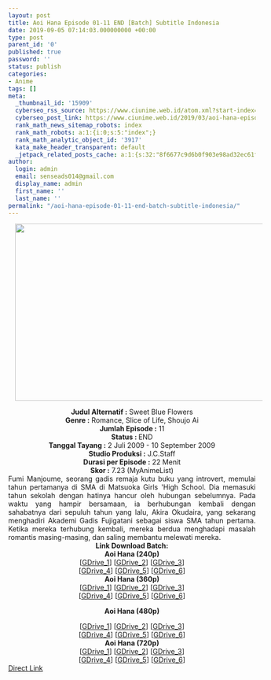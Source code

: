 ```yaml
---
layout: post
title: Aoi Hana Episode 01-11 END [Batch] Subtitle Indonesia
date: 2019-09-05 07:14:03.000000000 +00:00
type: post
parent_id: '0'
published: true
password: ''
status: publish
categories:
- Anime
tags: []
meta:
  _thumbnail_id: '15909'
  cyberseo_rss_source: https://www.ciunime.web.id/atom.xml?start-index=3451&max-results=150
  cyberseo_post_link: https://www.ciunime.web.id/2019/03/aoi-hana-episode-01-11-end-batch.html
  rank_math_news_sitemap_robots: index
  rank_math_robots: a:1:{i:0;s:5:"index";}
  rank_math_analytic_object_id: '3917'
  kata_make_header_transparent: default
  _jetpack_related_posts_cache: a:1:{s:32:"8f6677c9d6b0f903e98ad32ec61f8deb";a:2:{s:7:"expires";i:1651220273;s:7:"payload";a:0:{}}}
author:
  login: admin
  email: senseads014@gmail.com
  display_name: admin
  first_name: ''
  last_name: ''
permalink: "/aoi-hana-episode-01-11-end-batch-subtitle-indonesia/"
---
```

<div class="separator" style="clear: both; text-align: center;"><a href="https://4.bp.blogspot.com/-kItIg6eeBFo/XJ2Yjo3yzKI/AAAAAAAAKsk/-Qg_LwFy6ZYy2YUVeKEzzZv4sNiWZXiZACLcBGAs/s1600/Aoi%2BHana.jpg" imageanchor="1" style="margin-left: 1em; margin-right: 1em;"><img border="0" data-original-height="720" data-original-width="1280" height="360" src="{{ site.baseurl }}/assets/2019/09/Aoi%2BHana.jpg" width="640" /></a></div>
<p>
<div style="text-align: center;"><b>Judul</b><b><b> Alternatif</b> :</b> Sweet Blue Flowers</div>
<div style="text-align: center;"><b><b>Genre :</b></b>&nbsp;Romance, Slice of Life, Shoujo Ai</div>
<div style="text-align: center;"><b>Jumlah Episode :</b> 11<br /><b>Status :&nbsp;</b>END<br /><b>Tanggal Tayang :</b> 2 Juli 2009 - 10 September 2009<br /><b>Studio Produksi :</b> J.C.Staff<br /><b>Durasi per Episode :</b> 22 Menit</div>
<div style="text-align: center;"><b>Skor :</b> 7.23 (MyAnimeList)</div>
<div style="text-align: center;"></div>
<div style="text-align: justify;">Fumi Manjoume, seorang gadis remaja kutu buku yang introvert, memulai tahun pertamanya di SMA di Matsuoka Girls 'High School. Dia memasuki tahun sekolah dengan hatinya hancur oleh hubungan sebelumnya. Pada waktu yang hampir bersamaan, ia berhubungan kembali dengan sahabatnya dari sepuluh tahun yang lalu, Akira Okudaira, yang sekarang menghadiri Akademi Gadis Fujigatani sebagai siswa SMA tahun pertama. Ketika mereka terhubung kembali, mereka berdua menghadapi masalah romantis masing-masing, dan saling membantu melewati mereka.</div>
<div style="text-align: justify;"></div>
<div style="text-align: justify;"></div>
<div style="text-align: center;"><b>Link Download Batch:</b></div>
<div style="text-align: center;">
<div style="text-align: center;"><b>Aoi Hana (240p)</b></div>
<div style="text-align: center;">[<a href="https://drive.google.com/uc?id=10r95nsJZ2tst83e3hYHcwTwEabunC02S&amp;export=download" target="_blank" rel="noopener">GDrive_1</a>] [<a href="https://drive.google.com/uc?export=download&amp;id=1LDEuhTxFB24BPpUuxgbSS1TBOLqoXQGn" target="_blank" rel="noopener">GDrive_2</a>] [<a href="https://drive.google.com/uc?export=download&amp;id=1Vvlxq5Lc-jZLVDRGtJs_aoxc0d6s-wPX" target="_blank" rel="noopener">GDrive_3</a>]<br />[<a href="https://drive.google.com/uc?export=download&amp;id=1JzRwDSoT5p6J1P7R2yafaI44Ifk6fzm8" target="_blank" rel="noopener">GDrive_4</a>] [<a href="https://drive.google.com/uc?export=download&amp;id=1ZOgiY893Ah4gNzeAqI_05Euy-9ssLIZV" target="_blank" rel="noopener">GDrive_5</a>] [<a href="https://drive.google.com/uc?export=download&amp;id=119cQXmTpPB8mpkYU2kR0IkM_xq5_fkUC" target="_blank" rel="noopener">GDrive_6</a>]</div>
<div style="text-align: center;"></div>
<div style="text-align: center;"><b>Aoi Hana (360p)</b></div>
<div style="text-align: center;">[<a href="https://drive.google.com/uc?export=download&amp;id=1Yh4lDQzaRdWjsM0z5kkf0Au2HNQNVben" target="_blank" rel="noopener">GDrive_1</a>] [<a href="https://drive.google.com/uc?id=1pahT3TqWLHP-aF3zatUHrt516wTeDb4N&amp;export=download" target="_blank" rel="noopener">GDrive_2</a>] [<a href="https://drive.google.com/uc?export=download&amp;id=1ZkkILK-DlO_Krk7Lmp4L3HdqmqvmdnDZ" target="_blank" rel="noopener">GDrive_3</a>]<br />[<a href="https://drive.google.com/uc?export=download&amp;id=1LlO0OFJwmlmHVGAfphXxSTn4pygCPVop" target="_blank" rel="noopener">GDrive_4</a>] [<a href="https://drive.google.com/uc?export=download&amp;id=1o0hs907KjsWCMT3ZqbEzIxsWD5WO1xZU" target="_blank" rel="noopener">GDrive_5</a>] [<a href="https://drive.google.com/uc?export=download&amp;id=1mHvxYoEka6Nq2TnXvBsDsdcyPSwmdO7v" target="_blank" rel="noopener">GDrive_6</a>]</div>
<div style="text-align: center;"></div>
<p><b>Aoi Hana (480p)</b></div>
<div style="text-align: center;">[<a href="https://drive.google.com/uc?export=download&amp;id=1TZRcz9Z9I-HGw8HG_hlbp-eG0V1UQJ1S" target="_blank" rel="noopener">GDrive_1</a>] [<a href="https://drive.google.com/uc?export=download&amp;id=1kqy1NGZCR6-aQneyKR6pBsw-vqbRwM77" target="_blank" rel="noopener">GDrive_2</a>] [<a href="https://drive.google.com/uc?id=1OgocFEJNN2vuqwdFsa92IR75CYx7KYPk&amp;export=download" target="_blank" rel="noopener">GDrive_3</a>]<br />[<a href="https://drive.google.com/uc?export=download&amp;id=1oFCx6NLU_W429KmjVAl62kqApmgYjKmL" target="_blank" rel="noopener">GDrive_4</a>] [<a href="https://drive.google.com/uc?export=download&amp;id=1UIu2Klu8kM52qxAaj0XsJw0GW04H6Uje" target="_blank" rel="noopener">GDrive_5</a>] [<a href="https://drive.google.com/uc?export=download&amp;id=1u4--mzyXIwgHjTjgs3tE7iEiE9XbOUfX" target="_blank" rel="noopener">GDrive_6</a>]</div>
<div style="text-align: center;"><b>Aoi Hana (720p)</b><br />[<a href="https://drive.google.com/uc?export=download&amp;id=1Bs8NVwoZdp6k7BG7rMexNk19a2devfQT" target="_blank" rel="noopener">GDrive_1</a>] [<a href="https://drive.google.com/uc?export=download&amp;id=1vO3AQSP0NLFxiVlnlv5Y_LrK3HKh-A-n" target="_blank" rel="noopener">GDrive_2</a>] [<a href="https://drive.google.com/uc?id=1sr2DZ3tgHWqxuf-AIda5WdO5YCeVkwMn&amp;export=download" target="_blank" rel="noopener">GDrive_3</a>]<br />[<a href="https://drive.google.com/uc?export=download&amp;id=1aatVEU_SjO51_PgdgZWRpZNBmuvVjay_" target="_blank" rel="noopener">GDrive_4</a>] [<a href="https://drive.google.com/uc?export=download&amp;id=1tWlP94N9Hv6RKYJJuhN0vlGB7TNZ5EDj" target="_blank" rel="noopener">GDrive_5</a>] [<a href="https://drive.google.com/uc?export=download&amp;id=1_zcLsrqID-vZB3CyQIM9gcdlblQzaqND" target="_blank" rel="noopener">GDrive_6</a>]</div>
<link rel="stylesheet" href="https://cdnjs.cloudflare.com/ajax/libs/font-awesome/4.7.0/css/font-awesome.min.css" />
<div class="divbtn"> <a href="https://handymansurrender.com/fihup8buzv?key=94550f7ce39444073321dde3b8782f97" class="btn"><i class="fa fa-download"></i> Direct Link</a> </div>
